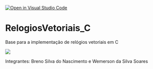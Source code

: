 [![Open in Visual Studio Code](https://classroom.github.com/assets/open-in-vscode-2e0aaae1b6195c2367325f4f02e2d04e9abb55f0b24a779b69b11b9e10269abc.svg)](https://classroom.github.com/online_ide?assignment_repo_id=19726489&assignment_repo_type=AssignmentRepo)
# RelogiosVetoriais_C

Base para a implementação de relógios vetoriais em C

![](https://drive.usercontent.google.com/download?id=1NXk4FRaxnCldg1cSZFcBr5m-FuSQ2G6E&export=view)

Integrantes: Breno Silva do Nascimento e Wemerson da Silva Soares
